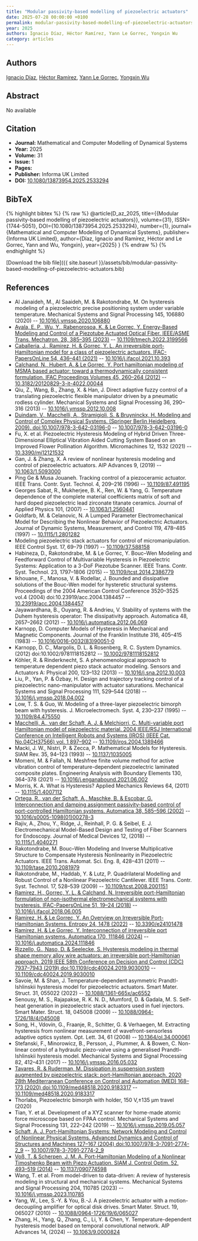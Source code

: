 ```yaml
---
title: "Modular passivity-based modelling of piezoelectric actuators"
date: 2025-07-28 00:00:00 +0100
permalink: modular-passivity-based-modelling-of-piezoelectric-actuators
year: 2025
authors: Ignacio Díaz, Héctor Ramírez, Yann Le Gorrec, Yongxin Wu
category: articles
---
```

 
## Authors
[Ignacio Díaz](authors/ignacio-diaz), [Héctor Ramírez](authors/hector-ramirez), [Yann Le Gorrec](authors/yann-le-gorrec), [Yongxin Wu](authors/yongxin-wu)
 
## Abstract
No  available
 
## Citation
- **Journal:** Mathematical and Computer Modelling of Dynamical Systems
- **Year:** 2025
- **Volume:** 31
- **Issue:** 1
- **Pages:** 
- **Publisher:** Informa UK Limited
- **DOI:** [10.1080/13873954.2025.2533294](https://doi.org/10.1080/13873954.2025.2533294)
 
## BibTeX
{% highlight bibtex %}
{% raw %}
@article{D_az_2025,
  title={{Modular passivity-based modelling of piezoelectric actuators}},
  volume={31},
  ISSN={1744-5051},
  DOI={10.1080/13873954.2025.2533294},
  number={1},
  journal={Mathematical and Computer Modelling of Dynamical Systems},
  publisher={Informa UK Limited},
  author={Díaz, Ignacio and Ramírez, Héctor and Le Gorrec, Yann and Wu, Yongxin},
  year={2025}
}
{% endraw %}
{% endhighlight %}
 
[Download the bib file]({{ site.baseurl }}/assets/bib/modular-passivity-based-modelling-of-piezoelectric-actuators.bib)
 
## References
- Al Janaideh, M., Al Saaideh, M. & Rakotondrabe, M. On hysteresis modeling of a piezoelectric precise positioning system under variable temperature. Mechanical Systems and Signal Processing 145, 106880 (2020) -- [10.1016/j.ymssp.2020.106880](https://doi.org/10.1016/j.ymssp.2020.106880)
- [Ayala, E. P., Wu, Y., Rabenorosoa, K. & Le Gorrec, Y. Energy-Based Modeling and Control of a Piezotube Actuated Optical Fiber. IEEE/ASME Trans. Mechatron. 28, 385–395 (2023)](energy-based-modeling-and-control-of-a-piezotube-actuated-optical-fiber) -- [10.1109/tmech.2022.3199566](https://doi.org/10.1109/tmech.2022.3199566)
- [Caballeria, J., Ramirez, H. & Gorrec, Y. L. An irreversible port-Hamiltonian model for a class of piezoelectric actuators. IFAC-PapersOnLine 54, 436–441 (2021)](an-irreversible-port-hamiltonian-model-for-a-class-of-piezoelectric-actuators) -- [10.1016/j.ifacol.2021.10.393](https://doi.org/10.1016/j.ifacol.2021.10.393)
- [Calchand, N., Hubert, A. & Le Gorrec, Y. Port hamiltonian modeling of MSMA based actuator: toward a thermodynamically consistent formulation. IFAC Proceedings Volumes 45, 260–264 (2012)](port-hamiltonian-modeling-of-msma-based-actuator-toward-a-thermodynamically-consistent-formulation-the-contribution-of-authors-has-been-done-within-the-context-of-the-french-national-research-agency-sponsored-project-hamecmopsys-number-a) -- [10.3182/20120829-3-it-4022.00044](https://doi.org/10.3182/20120829-3-it-4022.00044)
- Qiu, Z., Wang, B., Zhang, X. & Han, J. Direct adaptive fuzzy control of a translating piezoelectric flexible manipulator driven by a pneumatic rodless cylinder. Mechanical Systems and Signal Processing 36, 290–316 (2013) -- [10.1016/j.ymssp.2012.10.008](https://doi.org/10.1016/j.ymssp.2012.10.008)
- [Duindam, V., Macchelli, A., Stramigioli, S. & Bruyninckx, H. Modeling and Control of Complex Physical Systems. (Springer Berlin Heidelberg, 2009). doi:10.1007/978-3-642-03196-0](modeling-and-control-of-complex-physical-systems) -- [10.1007/978-3-642-03196-0](https://doi.org/10.1007/978-3-642-03196-0)
- Fu, X. et al. Piezoelectric Hysteresis Modeling of Hybrid Driven Three-Dimensional Elliptical Vibration Aided Cutting System Based on an Improved Flower Pollination Algorithm. Micromachines 12, 1532 (2021) -- [10.3390/mi12121532](https://doi.org/10.3390/mi12121532)
- Gan, J. & Zhang, X. A review of nonlinear hysteresis modeling and control of piezoelectric actuators. AIP Advances 9, (2019) -- [10.1063/1.5093000](https://doi.org/10.1063/1.5093000)
- Ping Ge & Musa Jouaneh. Tracking control of a piezoceramic actuator. IEEE Trans. Contr. Syst. Technol. 4, 209–216 (1996) -- [10.1109/87.491195](https://doi.org/10.1109/87.491195)
- Georges Sabat, R., Mukherjee, B. K., Ren, W. & Yang, G. Temperature dependence of the complete material coefficients matrix of soft and hard doped piezoelectric lead zirconate titanate ceramics. Journal of Applied Physics 101, (2007) -- [10.1063/1.2560441](https://doi.org/10.1063/1.2560441)
- Goldfarb, M. & Celanovic, N. A Lumped Parameter Electromechanical Model for Describing the Nonlinear Behavior of Piezoelectric Actuators. Journal of Dynamic Systems, Measurement, and Control 119, 478–485 (1997) -- [10.1115/1.2801282](https://doi.org/10.1115/1.2801282)
- Modeling piezoelectric stack actuators for control of micromanipulation. IEEE Control Syst. 17, 69–79 (1997) -- [10.1109/37.588158](https://doi.org/10.1109/37.588158)
- Habineza, D., Rakotondrabe, M. & Le Gorrec, Y. Bouc–Wen Modeling and Feedforward Control of Multivariable Hysteresis in Piezoelectric Systems: Application to a 3-DoF Piezotube Scanner. IEEE Trans. Contr. Syst. Technol. 23, 1797–1806 (2015) -- [10.1109/tcst.2014.2386779](https://doi.org/10.1109/tcst.2014.2386779)
- Ikhouane, F., Manosa, V. & Rodellar, J. Bounded and dissipative solutions of the Bouc-Wen model for hysteretic structural systems. Proceedings of the 2004 American Control Conference 3520–3525 vol.4 (2004) doi:10.23919/acc.2004.1384457 -- [10.23919/acc.2004.1384457](https://doi.org/10.23919/acc.2004.1384457)
- Jayawardhana, B., Ouyang, R. & Andrieu, V. Stability of systems with the Duhem hysteresis operator: The dissipativity approach. Automatica 48, 2657–2662 (2012) -- [10.1016/j.automatica.2012.06.069](https://doi.org/10.1016/j.automatica.2012.06.069)
- Karnopp, D. Computer Models of Hysteresis in Mechanical and Magnetic Components. Journal of the Franklin Institute 316, 405–415 (1983) -- [10.1016/0016-0032(83)90051-0](https://doi.org/10.1016/0016-0032(83)90051-0)
- Karnopp, D. C., Margolis, D. L. & Rosenberg, R. C. System Dynamics. (2012) doi:10.1002/9781118152812 -- [10.1002/9781118152812](https://doi.org/10.1002/9781118152812)
- Köhler, R. & Rinderknecht, S. A phenomenological approach to temperature dependent piezo stack actuator modeling. Sensors and Actuators A: Physical 200, 123–132 (2013) -- [10.1016/j.sna.2012.10.003](https://doi.org/10.1016/j.sna.2012.10.003)
- Liu, P., Yan, P. & Özbay, H. Design and trajectory tracking control of a piezoelectric nano-manipulator with actuator saturations. Mechanical Systems and Signal Processing 111, 529–544 (2018) -- [10.1016/j.ymssp.2018.04.002](https://doi.org/10.1016/j.ymssp.2018.04.002)
- Low, T. S. & Guo, W. Modeling of a three-layer piezoelectric bimorph beam with hysteresis. J. Microelectromech. Syst. 4, 230–237 (1995) -- [10.1109/84.475550](https://doi.org/10.1109/84.475550)
- [Macchelli, A., van der Schaft, A. J. & Melchiorri, C. Multi-variable port Hamiltonian model of piezoelectric material. 2004 IEEE/RSJ International Conference on Intelligent Robots and Systems (IROS) (IEEE Cat. No.04CH37566) vol. 1 897–902](multi-variable-port-hamiltonian-model-of-piezoelectric-material) -- [10.1109/iros.2004.1389466](https://doi.org/10.1109/iros.2004.1389466)
- Macki, J. W., Nistri, P. & Zecca, P. Mathematical Models for Hysteresis. SIAM Rev. 35, 94–123 (1993) -- [10.1137/1035005](https://doi.org/10.1137/1035005)
- Momeni, M. & Fallah, N. Meshfree finite volume method for active vibration control of temperature-dependent piezoelectric laminated composite plates. Engineering Analysis with Boundary Elements 130, 364–378 (2021) -- [10.1016/j.enganabound.2021.06.002](https://doi.org/10.1016/j.enganabound.2021.06.002)
- Morris, K. A. What is Hysteresis? Applied Mechanics Reviews 64, (2011) -- [10.1115/1.4007112](https://doi.org/10.1115/1.4007112)
- [Ortega, R., van der Schaft, A., Maschke, B. & Escobar, G. Interconnection and damping assignment passivity-based control of port-controlled Hamiltonian systems. Automatica 38, 585–596 (2002)](interconnection-and-damping-assignment-passivity-based-control-of-port-controlled-hamiltonian-systems) -- [10.1016/s0005-1098(01)00278-3](https://doi.org/10.1016/s0005-1098(01)00278-3)
- Rajiv, A., Zhou, Y., Ridge, J., Reinhall, P. G. & Seibel, E. J. Electromechanical Model-Based Design and Testing of Fiber Scanners for Endoscopy. Journal of Medical Devices 12, (2018) -- [10.1115/1.4040271](https://doi.org/10.1115/1.4040271)
- Rakotondrabe, M. Bouc–Wen Modeling and Inverse Multiplicative Structure to Compensate Hysteresis Nonlinearity in Piezoelectric Actuators. IEEE Trans. Automat. Sci. Eng. 8, 428–431 (2011) -- [10.1109/tase.2010.2081979](https://doi.org/10.1109/tase.2010.2081979)
- Rakotondrabe, M., Haddab, Y. & Lutz, P. Quadrilateral Modelling and Robust Control of a Nonlinear Piezoelectric Cantilever. IEEE Trans. Contr. Syst. Technol. 17, 528–539 (2009) -- [10.1109/tcst.2008.2001151](https://doi.org/10.1109/tcst.2008.2001151)
- [Ramirez, H., Gorrec, Y. L. & Calchand, N. Irreversible port-Hamiltonian formulation of non-isothermal electromechanical systems with hysteresis. IFAC-PapersOnLine 51, 19–24 (2018)](irreversible-port-hamiltonian-formulation-of-non-isothermal-electromechanical-systems-with-hysteresis) -- [10.1016/j.ifacol.2018.06.005](https://doi.org/10.1016/j.ifacol.2018.06.005)
- [Ramirez, H. & Le Gorrec, Y. An Overview on Irreversible Port-Hamiltonian Systems. Entropy 24, 1478 (2022)](an-overview-on-irreversible-port-hamiltonian-systems) -- [10.3390/e24101478](https://doi.org/10.3390/e24101478)
- [Ramirez, H. & Le Gorrec, Y. Interconnection of irreversible port Hamiltonian systems. Automatica 170, 111846 (2024)](interconnection-of-irreversible-port-hamiltonian-systems) -- [10.1016/j.automatica.2024.111846](https://doi.org/10.1016/j.automatica.2024.111846)
- [Rizzello, G., Naso, D. & Seelecke, S. Hysteresis modeling in thermal shape memory alloy wire actuators: an irreversible port-Hamiltonian approach. 2019 IEEE 58th Conference on Decision and Control (CDC) 7937–7943 (2019) doi:10.1109/cdc40024.2019.9030010](hysteresis-modeling-in-thermal-shape-memory-alloy-wire-actuators-an-irreversible-port-hamiltonian-approach) -- [10.1109/cdc40024.2019.9030010](https://doi.org/10.1109/cdc40024.2019.9030010)
- Savoie, M. & Shan, J. Temperature-dependent asymmetric Prandtl-Ishlinskii hysteresis model for piezoelectric actuators. Smart Mater. Struct. 31, 055022 (2022) -- [10.1088/1361-665x/ac6552](https://doi.org/10.1088/1361-665x/ac6552)
- Senousy, M. S., Rajapakse, R. K. N. D., Mumford, D. & Gadala, M. S. Self-heat generation in piezoelectric stack actuators used in fuel injectors. Smart Mater. Struct. 18, 045008 (2009) -- [10.1088/0964-1726/18/4/045008](https://doi.org/10.1088/0964-1726/18/4/045008)
- Song, H., Vdovin, G., Fraanje, R., Schitter, G. & Verhaegen, M. Extracting hysteresis from nonlinear measurement of wavefront-sensorless adaptive optics system. Opt. Lett. 34, 61 (2008) -- [10.1364/ol.34.000061](https://doi.org/10.1364/ol.34.000061)
- Stefanski, F., Minorowicz, B., Persson, J., Plummer, A. & Bowen, C. Non-linear control of a hydraulic piezo-valve using a generalised Prandtl–Ishlinskii hysteresis model. Mechanical Systems and Signal Processing 82, 412–431 (2017) -- [10.1016/j.ymssp.2016.05.032](https://doi.org/10.1016/j.ymssp.2016.05.032)
- [Tavares, R. & Ruderman, M. Dissipation in suspension system augmented by piezoelectric stack: port-Hamiltonian approach. 2020 28th Mediterranean Conference on Control and Automation (MED) 168–173 (2020) doi:10.1109/med48518.2020.9183317](dissipation-in-suspension-system-augmented-by-piezoelectric-stack-port-hamiltonian-approach) -- [10.1109/med48518.2020.9183317](https://doi.org/10.1109/med48518.2020.9183317)
- Thorlabs, Piezoelectric bimorph with holder, 150 V,±135 µm travel (2020)
- Tian, Y. et al. Development of a XYZ scanner for home-made atomic force microscope based on FPAA control. Mechanical Systems and Signal Processing 131, 222–242 (2019) -- [10.1016/j.ymssp.2019.05.057](https://doi.org/10.1016/j.ymssp.2019.05.057)
- [Schaft, A. J. Port-Hamiltonian Systems: Network Modeling and Control of Nonlinear Physical Systems. Advanced Dynamics and Control of Structures and Machines 127–167 (2004) doi:10.1007/978-3-7091-2774-2_9](port-hamiltonian-systems-network-modeling-and-control-of-nonlinear-physical-systems) -- [10.1007/978-3-7091-2774-2_9](https://doi.org/10.1007/978-3-7091-2774-2_9)
- [Voß, T. & Scherpen, J. M. A. Port-Hamiltonian Modeling of a Nonlinear Timoshenko Beam with Piezo Actuation. SIAM J. Control Optim. 52, 493–519 (2014)](port-hamiltonian-modeling-of-a-nonlinear-timoshenko-beam-with-piezo-actuation) -- [10.1137/090774598](https://doi.org/10.1137/090774598)
- Wang, T. et al. From model-driven to data-driven: A review of hysteresis modeling in structural and mechanical systems. Mechanical Systems and Signal Processing 204, 110785 (2023) -- [10.1016/j.ymssp.2023.110785](https://doi.org/10.1016/j.ymssp.2023.110785)
- Yang, W., Lee, S.-Y. & You, B.-J. A piezoelectric actuator with a motion-decoupling amplifier for optical disk drives. Smart Mater. Struct. 19, 065027 (2010) -- [10.1088/0964-1726/19/6/065027](https://doi.org/10.1088/0964-1726/19/6/065027)
- Zhang, H., Yang, Q., Zhang, C., Li, Y. & Chen, Y. Temperature-dependent hysteresis model based on temporal convolutional network. AIP Advances 14, (2024) -- [10.1063/9.0000824](https://doi.org/10.1063/9.0000824)

